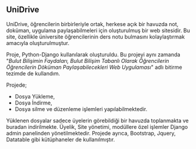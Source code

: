 ## UniDrive

UniDrive, öğrencilerin birbirleriyle ortak, herkese açık bir havuzda not, doküman, uygulama paylaşabilmeleri için oluşturulmuş bir web sitesidir. Bu site, özellikle üniversite öğrencilerinin ders notu bulmasını kolaylaştırmak amacıyla oluşturulmuştur.

Proje, Python-Django kullanılarak oluşturuldu. Bu projeyi aynı zamanda "<i>Bulut Bilişimin Faydaları, Bulut Bilişim Tabanlı Olarak Öğrencilerin Öğrencilerin Döküman Paylaşabilecekleri Web Uygulaması</i>" adlı bitirme tezimde de kullandım.

Projede;
- Dosya Yükleme,
- Dosya İndirme,
- Dosya silme ve düzenleme işlemleri yapılabilmektedir.

Yüklenen dosyalar sadece üyelerin görebildiği bir havuzda toplanmakta ve buradan indirilmekte. Üyelik, Site yönetimi, modüllere özel işlemler Django admin panelinden yönetilmektedir. Projede ayrıca, Bootstrap, Jquery, Datatable gibi kütüphaneler de kullanılmıştır.

